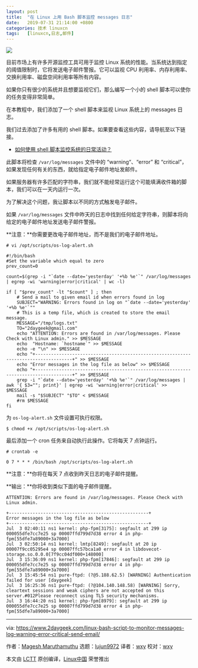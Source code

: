 ```yaml
---
layout: post
title:	"在 Linux 上用 Bash 脚本监控 messages 日志"
date:	2019-07-31 21:14:00 +0800 
categories:	技术 linuxcn 
tags:	[linuxcn,日志,邮件]
---
```



![](/Asserts/Images//attachment/album/201907/31/211325yl2dldr4lk7gkkkk.jpg)


目前市场上有许多开源监控工具可用于监控 Linux 系统的性能。当系统达到指定的阈值限制时，它将发送电子邮件警报。它可以监视 CPU 利用率、内存利用率、交换利用率、磁盘空间利用率等所有内容。


如果你只有很少的系统并且想要监视它们，那么编写一个小的 shell 脚本可以使你的任务变得非常简单。


在本教程中，我们添加了一个 shell 脚本来监视 Linux 系统上的 messages 日志。


我们过去添加了许多有用的 shell 脚本。如果要查看这些内容，请导航至以下链接。


* [如何使用 shell 脚本监控系统的日常活动？](https://www.2daygeek.com/category/shell-script/)


此脚本将检查 `/var/log/messages` 文件中的 “warning“、“error” 和 “critical”，如果发现任何有关的东西，就给指定电子邮件地址发邮件。


如果服务器有许多匹配的字符串，我们就不能经常运行这个可能填满收件箱的脚本，我们可以在一天内运行一次。


为了解决这个问题，我让脚本以不同的方式触发电子邮件。


如果 `/var/log/messages` 文件中昨天的日志中找到任何给定字符串，则脚本将向给定的电子邮件地址发送电子邮件警报。


**注意：**你需要更改电子邮件地址，而不是我们的电子邮件地址。



```
# vi /opt/scripts/os-log-alert.sh
```


```
#!/bin/bash
#Set the variable which equal to zero
prev_count=0

count=$(grep -i "`date --date='yesterday' '+%b %e'`" /var/log/messages | egrep -wi 'warning|error|critical' | wc -l)

if [ "$prev_count" -lt "$count" ] ; then
    # Send a mail to given email id when errors found in log
    SUBJECT="WARNING: Errors found in log on "`date --date='yesterday' '+%b %e'`""
    # This is a temp file, which is created to store the email message.
    MESSAGE="/tmp/logs.txt"
    TO="2daygeek@gmail.com"
    echo "ATTENTION: Errors are found in /var/log/messages. Please Check with Linux admin." >> $MESSAGE
    echo  "Hostname: `hostname`" >> $MESSAGE
    echo -e "\n" >> $MESSAGE
    echo "+------------------------------------------------------------------------------------+" >> $MESSAGE
    echo "Error messages in the log file as below" >> $MESSAGE
    echo "+------------------------------------------------------------------------------------+" >> $MESSAGE
    grep -i "`date --date='yesterday' '+%b %e'`" /var/log/messages | awk '{ $3=""; print}' | egrep -wi 'warning|error|critical' >>  $MESSAGE
    mail -s "$SUBJECT" "$TO" < $MESSAGE
    #rm $MESSAGE
fi
```

为 `os-log-alert.sh` 文件设置可执行权限。



```
$ chmod +x /opt/scripts/os-log-alert.sh
```

最后添加一个 cron 任务来自动执行此操作。它将每天 7 点钟运行。



```
# crontab -e
```


```
0 7 * * * /bin/bash /opt/scripts/os-log-alert.sh
```

**注意：**你将在每天 7 点收到昨天日志的电子邮件提醒。


**输出：**你将收到类似下面的电子邮件提醒。



```
ATTENTION: Errors are found in /var/log/messages. Please Check with Linux admin.

+-----------------------------------------------------+
Error messages in the log file as below
+-----------------------------------------------------+
Jul  3 02:40:11 ns1 kernel: php-fpm[3175]: segfault at 299 ip 000055dfe7cc7e25 sp 00007ffd799d7d38 error 4 in php-fpm[55dfe7a89000+3a7000]
Jul  3 02:50:14 ns1 kernel: lmtp[8249]: segfault at 20 ip 00007f9cc05295e4 sp 00007ffc57bca1a0 error 4 in libdovecot-storage.so.0.0.0[7f9cc04df000+148000]
Jul  3 15:36:09 ns1 kernel: php-fpm[17846]: segfault at 299 ip 000055dfe7cc7e25 sp 00007ffd799d7d38 error 4 in php-fpm[55dfe7a89000+3a7000]
Jul  3 15:45:54 ns1 pure-ftpd: (?@5.188.62.5) [WARNING] Authentication failed for user [daygeek]
Jul  3 16:25:36 ns1 pure-ftpd: (?@104.140.148.58) [WARNING] Sorry, cleartext sessions and weak ciphers are not accepted on this server.#012Please reconnect using TLS security mechanisms.
Jul  3 16:44:20 ns1 kernel: php-fpm[8979]: segfault at 299 ip 000055dfe7cc7e25 sp 00007ffd799d7d38 error 4 in php-fpm[55dfe7a89000+3a7000]
```



---


via: <https://www.2daygeek.com/linux-bash-script-to-monitor-messages-log-warning-error-critical-send-email/>


作者：[Magesh Maruthamuthu](https://www.2daygeek.com/author/magesh/) 选题：[lujun9972](https://github.com/lujun9972) 译者：[wxy](https://github.com/wxy) 校对：[wxy](https://github.com/wxy)


本文由 [LCTT](https://github.com/LCTT/TranslateProject) 原创编译，[Linux中国](https://linux.cn/) 荣誉推出
